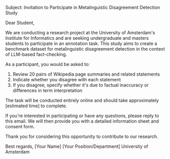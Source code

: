 Subject: Invitation to Participate in Metalinguistic Disagreement Detection Study

Dear Student,

We are conducting a research project at the University of Amsterdam's Institute for Informatics and are seeking undergraduate and masters students to participate in an annotation task. This study aims to create a benchmark dataset for metalinguistic disagreement detection in the context of LLM-based fact-checking.

As a participant, you would be asked to:
1. Review 20 pairs of Wikipedia page summaries and related statements
2. Indicate whether you disagree with each statement
3. If you disagree, specify whether it's due to factual inaccuracy or differences in term interpretation

The task will be conducted entirely online and should take approximately [estimated time] to complete.

If you're interested in participating or have any questions, please reply to this email. We will then provide you with a detailed information sheet and consent form.

Thank you for considering this opportunity to contribute to our research.

Best regards,
[Your Name]
[Your Position/Department]
University of Amsterdam
